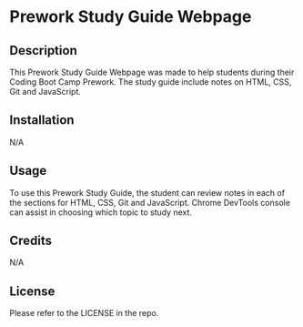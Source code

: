 # Prework Study Guide Webpage

## Description

This Prework Study Guide Webpage was made to help students during their Coding Boot Camp Prework. The study guide include notes on HTML, CSS, Git and JavaScript.

## Installation

N/A

## Usage

To use this Prework Study Guide, the student can review notes in each of the sections for HTML, CSS, Git and JavaScript. Chrome DevTools console can assist in choosing which topic to study next.

## Credits

N/A

## License

Please refer to the LICENSE in the repo.

